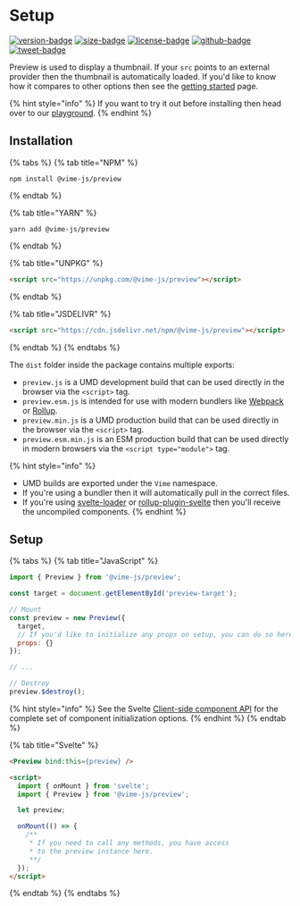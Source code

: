 # Setup

[![version-badge]][package]
[![size-badge]][size]
[![license-badge]][license]
[![github-badge]][github]
[![tweet-badge]][tweet]

Preview is used to display a thumbnail. If your `src` points to an external provider then the
thumbnail is automatically loaded. If you'd like to know how it compares to other options then see 
the [getting started](../getting-started.md) page.

{% hint style="info" %}
If you want to try it out before installing then head over to our [playground][vime-playground].
{% endhint %}

[package]: https://www.npmjs.com/package/@vime-js/preview
[version-badge]: https://img.shields.io/npm/v/@vime-js/preview?style=flat-square
[size]: https://bundlephobia.com/result?p=@vime-js/preview
[size-badge]: https://img.shields.io/bundlephobia/minzip/@vime-js/preview?label=min%2Bgzip&style=flat-square
[license]: https://github.com/vime-js/vime/blob/master/LICENSE
[license-badge]: https://img.shields.io/github/license/vime-js/vime?color=blue&style=flat-square
[tweet]: https://twitter.com/intent/tweet?text=Check%20out%20Vime%20%28https%3A%2F%2Fgithub.com%2Fvime-js%2Fvime%29%2C%20it%20makes%20embedding%20and%20using%20media%20players%20for%20the%20web%20simple.%20It%20supports%20Html5%2C%20YouTube%2C%20Dailymotion%2C%20Vimeo%20and%20more%20to%20come%21
[tweet-badge]: https://img.shields.io/twitter/url?style=social&url=https%3A%2F%2Fgithub.com%2Fvime-js%2Fvime
[github]: https://github.com/vime-js/vime
[github-badge]: https://img.shields.io/github/stars/vime-js/vime?style=social
[vime-playground]: https://playground.vime-js.com/?path=/story/preview

## Installation

{% tabs %}
{% tab title="NPM" %}
```
npm install @vime-js/preview
```
{% endtab %}

{% tab title="YARN" %}
```
yarn add @vime-js/preview
```
{% endtab %}

{% tab title="UNPKG" %}
```html
<script src="https://unpkg.com/@vime-js/preview"></script>
```
{% endtab %}

{% tab title="JSDELIVR" %}
```html
<script src="https://cdn.jsdelivr.net/npm/@vime-js/preview"></script>
```
{% endtab %}
{% endtabs %}

The `dist` folder inside the package contains multiple exports:

- `preview.js` is a UMD development build that can be used directly in the browser via the `<script>` tag.
- `preview.esm.js` is intended for use with modern bundlers like [Webpack][webpack] or [Rollup][rollup].
- `preview.min.js` is a UMD production build that can be used directly in the browser via the `<script>` tag.
- `preview.esm.min.js` is an ESM production build that can be used directly in modern browsers via the `<script type="module">` tag.

{% hint style="info" %}
* UMD builds are exported under the `Vime` namespace.
* If you're using a bundler then it will automatically pull in the correct files.
* If you're using [svelte-loader][svelte-loader] or [rollup-plugin-svelte][svelte-rollup] then you'll receive the uncompiled components.
{% endhint %}

[webpack]: https://webpack.js.org
[rollup]: http://rollupjs.org/guide/en
[svelte-loader]: https://github.com/sveltejs/svelte-loader
[svelte-rollup]: https://github.com/sveltejs/rollup-plugin-svelte

## Setup

{% tabs %}
{% tab title="JavaScript" %}
```js
import { Preview } from '@vime-js/preview';

const target = document.getElementById('preview-target');

// Mount
const preview = new Preview({ 
  target,
  // If you'd like to initialize any props on setup, you can do so here.
  props: {}
});

// ...

// Destroy
preview.$destroy();
```

{% hint style="info" %}
See the Svelte [Client-side component API][svelte-client-api] for the complete set of component initialization options.
{% endhint %}
{% endtab %}

[svelte-client-api]: https://svelte.dev/docs#Client-side_component_API

{% tab title="Svelte" %}
```html
<Preview bind:this={preview} />

<script>
  import { onMount } from 'svelte';
  import { Preview } from '@vime-js/preview';

  let preview;

  onMount(() => {
    /**
     * If you need to call any methods, you have access 
     * to the preview instance here.
     **/
  });
</script>
```
{% endtab %}
{% endtabs %}








